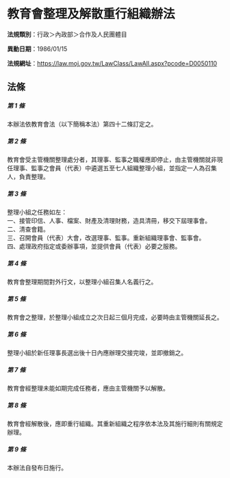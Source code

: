 # 教育會整理及解散重行組織辦法

**法規類別**：行政＞內政部＞合作及人民團體目

**異動日期**：1986/01/15  

**法規網址**：https://law.moj.gov.tw/LawClass/LawAll.aspx?pcode=D0050110





## 法條
##### 第 1 條
本辦法依教育會法（以下簡稱本法）第四十二條訂定之。

##### 第 2 條
教育會受主管機關整理處分者，其理事、監事之職權應即停止，由主管機關就非現任理事、監事之會員（代表）中遴選五至七人組織整理小組，並指定一人為召集人，負責整理。

##### 第 3 條
整理小組之任務如左：  
一、接管印信、人事、檔案、財產及清理財務，造具清冊，移交下屆理事會。  
二、清查會籍。  
三、召開會員（代表）大會，改選理事、監事。重新組織理事會、監事會。  
四、處理政府指定或委辦事項，並提供會員（代表）必要之服務。  

##### 第 4 條
教育會整理期間對外行文，以整理小組召集人名義行之。

##### 第 5 條
教育會之整理，於整理小組成立之次日起三個月完成，必要時由主管機關延長之。

##### 第 6 條
整理小組於新任理事長選出後十日內應辦理交接完竣，並即撤銷之。

##### 第 7 條
教育會經整理未能如期完成任務者，應由主管機關予以解散。

##### 第 8 條
教育會經解散後，應即重行組織。其重新組織之程序依本法及其施行細則有關規定辦理。

##### 第 9 條
本辦法自發布日施行。


